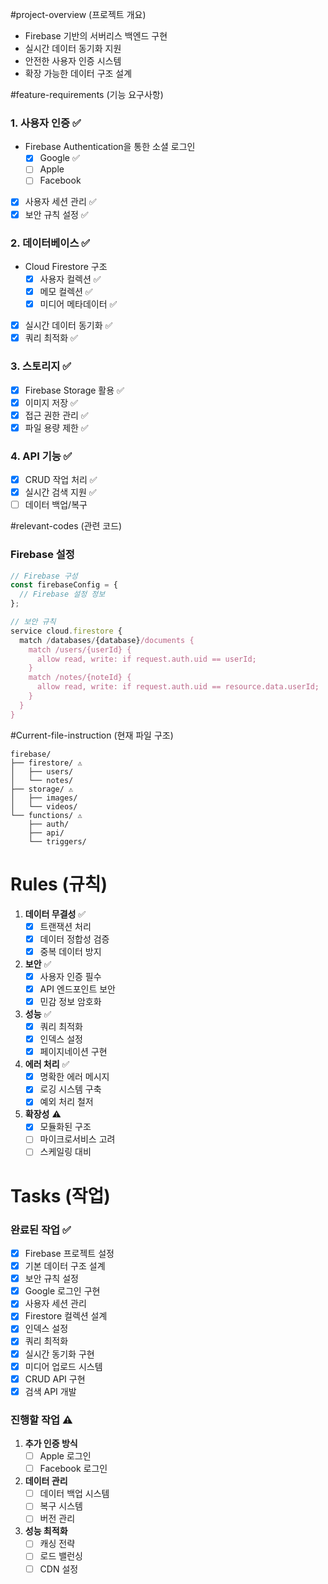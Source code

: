 #project-overview (프로젝트 개요)
- Firebase 기반의 서버리스 백엔드 구현
- 실시간 데이터 동기화 지원
- 안전한 사용자 인증 시스템
- 확장 가능한 데이터 구조 설계

#feature-requirements (기능 요구사항)
### 1. 사용자 인증 ✅
- Firebase Authentication을 통한 소셜 로그인
  - [x] Google ✅
  - [ ] Apple
  - [ ] Facebook
- [x] 사용자 세션 관리 ✅
- [x] 보안 규칙 설정 ✅

### 2. 데이터베이스 ✅
- Cloud Firestore 구조
  - [x] 사용자 컬렉션 ✅
  - [x] 메모 컬렉션 ✅
  - [x] 미디어 메타데이터 ✅
- [x] 실시간 데이터 동기화 ✅
- [x] 쿼리 최적화 ✅

### 3. 스토리지 ✅
- [x] Firebase Storage 활용 ✅
- [x] 이미지 저장 ✅
- [x] 접근 권한 관리 ✅
- [x] 파일 용량 제한 ✅

### 4. API 기능 ✅
- [x] CRUD 작업 처리 ✅
- [x] 실시간 검색 지원 ✅
- [ ] 데이터 백업/복구

#relevant-codes (관련 코드)
### Firebase 설정
```javascript
// Firebase 구성
const firebaseConfig = {
  // Firebase 설정 정보
};

// 보안 규칙
service cloud.firestore {
  match /databases/{database}/documents {
    match /users/{userId} {
      allow read, write: if request.auth.uid == userId;
    }
    match /notes/{noteId} {
      allow read, write: if request.auth.uid == resource.data.userId;
    }
  }
}
```

#Current-file-instruction (현재 파일 구조)
```
firebase/
├── firestore/ ⚠️
│   ├── users/
│   └── notes/
├── storage/ ⚠️
│   ├── images/
│   └── videos/
└── functions/ ⚠️
    ├── auth/
    ├── api/
    └── triggers/
```

# Rules (규칙)
1. **데이터 무결성** ✅
   - [x] 트랜잭션 처리
   - [x] 데이터 정합성 검증
   - [x] 중복 데이터 방지

2. **보안** ✅
   - [x] 사용자 인증 필수
   - [x] API 엔드포인트 보안
   - [x] 민감 정보 암호화

3. **성능** ✅
   - [x] 쿼리 최적화
   - [x] 인덱스 설정
   - [x] 페이지네이션 구현

4. **에러 처리** ✅
   - [x] 명확한 에러 메시지
   - [x] 로깅 시스템 구축
   - [x] 예외 처리 철저

5. **확장성** ⚠️
   - [x] 모듈화된 구조
   - [ ] 마이크로서비스 고려
   - [ ] 스케일링 대비

# Tasks (작업)
### 완료된 작업 ✅
- [x] Firebase 프로젝트 설정
- [x] 기본 데이터 구조 설계
- [x] 보안 규칙 설정
- [x] Google 로그인 구현
- [x] 사용자 세션 관리
- [x] Firestore 컬렉션 설계
- [x] 인덱스 설정
- [x] 쿼리 최적화
- [x] 실시간 동기화 구현
- [x] 미디어 업로드 시스템
- [x] CRUD API 구현
- [x] 검색 API 개발

### 진행할 작업 ⚠️
1. **추가 인증 방식**
   - [ ] Apple 로그인
   - [ ] Facebook 로그인

2. **데이터 관리**
   - [ ] 데이터 백업 시스템
   - [ ] 복구 시스템
   - [ ] 버전 관리

3. **성능 최적화**
   - [ ] 캐싱 전략
   - [ ] 로드 밸런싱
   - [ ] CDN 설정
